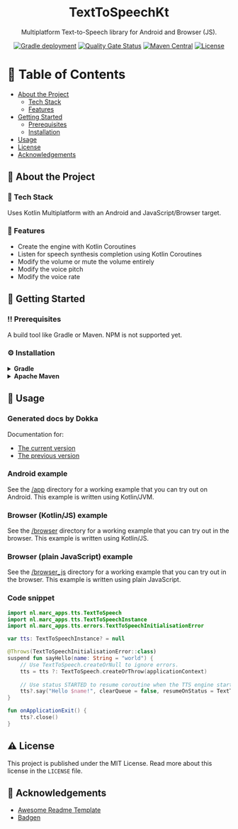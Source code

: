 <div align="center">

  # TextToSpeechKt
  Multiplatform Text-to-Speech library for Android and Browser (JS).

  [![Gradle deployment](https://github.com/Marc-JB/TextToSpeechKt/actions/workflows/deployment.yml/badge.svg)](https://github.com/Marc-JB/TextToSpeechKt/actions) 
  [![Quality Gate Status](https://sonarcloud.io/api/project_badges/measure?project=Marc-JB_TextToSpeechKt&metric=alert_status)](https://sonarcloud.io/summary/new_code?id=Marc-JB_TextToSpeechKt) 
  [![Maven Central](https://badgen.net/maven/v/maven-central/nl.marc-apps/tts)](https://search.maven.org/search?q=g:%22nl.marc-apps%22%20AND%20a:%22tts%22)
  [![License](https://badgen.net/github/license/Marc-JB/TextToSpeechKt)](https://github.com/Marc-JB/TextToSpeechKt/blob/main/LICENSE)

</div>

# :notebook_with_decorative_cover: Table of Contents
- [About the Project](#star2-about-the-project)
  * [Tech Stack](#space_invader-tech-stack)
  * [Features](#dart-features)
- [Getting Started](#toolbox-getting-started)
  * [Prerequisites](#bangbang-prerequisites)
  * [Installation](#gear-installation)
- [Usage](#eyes-usage)
- [License](#warning-license)
- [Acknowledgements](#gem-acknowledgements)

## :star2: About the Project
### :space_invader: Tech Stack
Uses Kotlin Multiplatform with an Android and JavaScript/Browser target. 

### :dart: Features
- Create the engine with Kotlin Coroutines
- Listen for speech synthesis completion using Kotlin Coroutines
- Modify the volume or mute the volume entirely
- Modify the voice pitch
- Modify the voice rate

## 	:toolbox: Getting Started
### :bangbang: Prerequisites
A build tool like Gradle or Maven. NPM is not supported yet.

### :gear: Installation
<details>
  <summary><strong>Gradle</strong></summary>

  Configure the Maven Central repository:  
  ```Kotlin
  repositories {
      mavenCentral()
  }
  ```

  And add the library to your dependencies:  
  ```Kotlin
  dependencies {
      implementation("nl.marc-apps:tts:1.0.0")
  }
  ```  
  Make sure to configure the latest stable version: [![Maven Central](https://badgen.net/maven/v/maven-central/nl.marc-apps/tts)](https://search.maven.org/search?q=g:%22nl.marc-apps%22%20AND%20a:%22tts%22)   

</details>

<details>
  <summary><strong>Apache Maven</strong></summary>

  Add the library to your dependencies:  
  ```XML
  <dependency>
      <groupId>nl.marc-apps</groupId>
      <artifactId>tts</artifactId>
      <version>1.0.0</version>
  </dependency>
  ```  
  Make sure to configure the latest stable version: [![Maven Central](https://badgen.net/maven/v/maven-central/nl.marc-apps/tts)](https://search.maven.org/search?q=g:%22nl.marc-apps%22%20AND%20a:%22tts%22)   

</details>

## :eyes: Usage
### Generated docs by Dokka
Documentation for:
- [The current version](https://marc-jb.github.io/TextToSpeechKt/tts/nl.marc_apps.tts/index.html)
- [The previous version](https://marc-jb.github.io/TextToSpeechKt/previous/tts/nl.marc_apps.tts/index.html)

### Android example
See the [/app](/app) directory for a working example that you can try out on Android. 
This example is written using Kotlin/JVM.

### Browser (Kotlin/JS) example
See the [/browser](/browser) directory for a working example that you can try out in the browser. 
This example is written using Kotlin/JS.

### Browser (plain JavaScript) example
See the [/browser_js](/browser_js) directory for a working example that you can try out in the browser.
This example is written using plain JavaScript.

### Code snippet
```Kotlin
import nl.marc_apps.tts.TextToSpeech
import nl.marc_apps.tts.TextToSpeechInstance
import nl.marc_apps.tts.errors.TextToSpeechInitialisationError

var tts: TextToSpeechInstance? = null

@Throws(TextToSpeechInitialisationError::class)
suspend fun sayHello(name: String = "world") {
    // Use TextToSpeech.createOrNull to ignore errors.
    tts = tts ?: TextToSpeech.createOrThrow(applicationContext)
    
    // Use status STARTED to resume coroutine when the TTS engine starts speaking. The status of FINISHED will wait until the TTS engine has finished speaking.
    tts?.say("Hello $name!", clearQueue = false, resumeOnStatus = TextToSpeechInstance.Status.FINISHED)
}

fun onApplicationExit() {
    tts?.close()
}
```

## :warning: License
This project is published under the MIT License. Read more about this license in the `LICENSE` file. 

## :gem: Acknowledgements
 - [Awesome Readme Template](https://github.com/Louis3797/awesome-readme-template)
 - [Badgen](https://badgen.net/)
